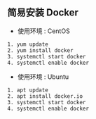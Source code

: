 ## 简易安装 Docker 

- 使用环境 : CentOS

```shell
1. yum update	
2. yum install docker
3. systemctl start docker
4. systemctl enable docker
```

- 使用环境 : Ubuntu

```shell
1. apt update	
2. apt install docker.io
3. systemctl start docker
4. systemctl enable docker
```





